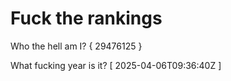 # Fuck the rankings

Who the hell am I?
{ 29476125 }

What fucking year is it?
[ 2025-04-06T09:36:40Z ]
